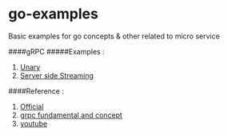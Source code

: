 # go-examples
Basic examples for go concepts &amp; other related to micro service


####gRPC 
#####Examples : 
   1. [Unary](https://github.com/Connect2naga/go-examples/blob/main/grpc_unary/README.md)
   2. [Server side Streaming](https://github.com/Connect2naga/go-examples/blob/main/grpc_server_stream/README.md)
 
####Reference :
   1. [Official](https://grpc.io/)
   2. [grpc fundamental and concept](https://medium.com/swlh/grpc-fundamental-and-concept-93414d7956df])
   3. [youtube](https://www.youtube.com/watch?v=BdzYdN_Zd9Q)

